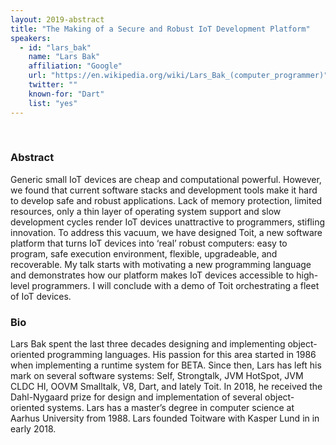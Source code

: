 ```yaml
---
layout: 2019-abstract
title: "The Making of a Secure and Robust IoT Development Platform"
speakers:
  - id: "lars_bak"
    name: "Lars Bak"
    affiliation: "Google"
    url: "https://en.wikipedia.org/wiki/Lars_Bak_(computer_programmer)"
    twitter: ""
    known-for: "Dart"
    list: "yes"
---
```


<br/>

### Abstract

Generic small IoT devices are cheap and computational powerful. However, we found that current software stacks and development tools make it hard to develop safe and robust applications. Lack of memory protection, limited resources, only a thin layer of operating system support and slow development cycles render IoT devices unattractive to programmers, stifling innovation. To address this vacuum, we have designed Toit, a new software platform that turns IoT devices into ‘real’ robust computers: easy to program, safe execution environment, flexible, upgradeable, and recoverable. My talk starts with motivating a new programming language and demonstrates how our platform makes IoT devices accessible to high-level programmers. I will conclude with a demo of Toit orchestrating a fleet of IoT devices.

### Bio

Lars Bak spent the last three decades designing and implementing object-oriented programming languages. His passion for this area started in 1986 when implementing a runtime system for BETA. Since then, Lars has left his mark on several software systems: Self, Strongtalk, JVM HotSpot, JVM CLDC HI, OOVM Smalltalk, V8, Dart, and lately Toit. In 2018, he received the Dahl-Nygaard prize for design and implementation of several object-oriented systems. Lars has a master’s degree in computer science at Aarhus University from 1988. Lars founded Toitware with Kasper Lund in in early 2018.

